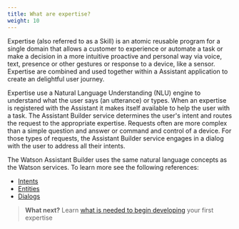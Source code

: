 ```yaml
---
title: What are expertise?
weight: 10
---
```

Expertise (also referred to as a Skill) is an atomic reusable program for a single domain that allows a customer to experience or automate a task or make a decision in a more intuitive proactive and personal way via voice, text, presence or other gestures or response to a device, like a sensor. Expertise are combined and used together within a Assistant application to create an delightful user journey.  

Expertise use a Natural Language Understanding (NLU) engine to understand what the user says (an utterance) or types. When an expertise is registered with the Assistant it makes itself available to help the user with a task. The Assistant Builder service determines the user's intent and routes the request to the appropriate expertise.  Requests often are more complex than a simple question and answer or command and control of a device.  For those types of requests, the Assistant Builder service engages in a dialog with the user to address all their intents.

The Watson Assistant Builder uses the same natural language concepts as the Watson services. To learn more see the following references:

*  [Intents](https://console.bluemix.net/docs/services/conversation/intents.html#defining-intents)
*  [Entities](https://console.bluemix.net/docs/services/conversation/entities.html#defining-entities)
*  [Dialogs](https://console.bluemix.net/docs/services/conversation/dialog-build.html#dialog-build) 

> **What next?** Learn [what is needed to begin developing]({{site.baseurl}}/expertise/setup-local-dev-env) your first expertise
